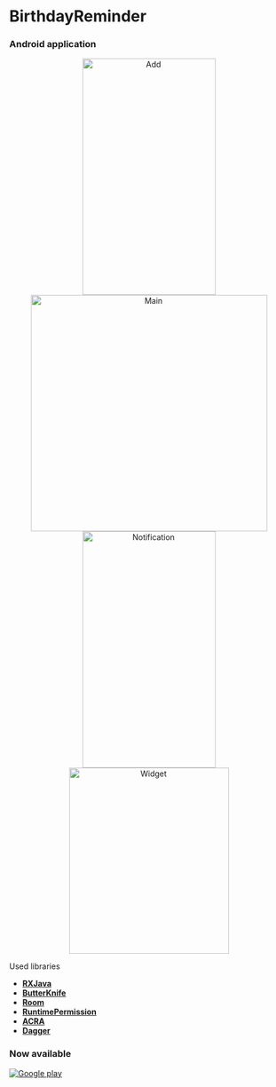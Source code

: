 # BirthdayReminder


### Android application

<p align="middle">
  <img src="https://i.imgur.com/PSAhlho.png" width="240" height="426" title="Add">
  <img src="https://i.imgur.com/Btvw9o2.png" height="426" title="Main">
  <img src="https://i.imgur.com/MnOPXWN.png" width="240" height="426" title="Notification">
  <img src="https://i.imgur.com/sCPLjCU.png" width="288" height="335" title="Widget">
</p>

Used libraries
- **[RXJava](https://github.com/ReactiveX/RxJava)**
- **[ButterKnife](http://jakewharton.github.io/butterknife/)**
- **[Room](https://developer.android.com/topic/libraries/architecture/room)**
- **[RuntimePermission](https://github.com/florent37/RuntimePermission)**
- **[ACRA](https://github.com/ACRA/acra)**
- **[Dagger](https://google.github.io/dagger/android.html)**


### Now available
<a href="https://play.google.com/store/apps/details?id=com.rolnik.birthdayreminder">
<img src="https://encrypted-tbn0.gstatic.com/images?q=tbn:ANd9GcSffVY2kj7V9TD_M7Mw_a3eE-QX35avrueejmqXdX3O_LiwVItz" title="Google play"> 
</a>
